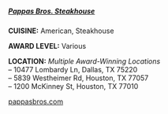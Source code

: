 <h5><a href="//pappasbros.com" target="_blank" onclick="ga('send', 'event', 'OutBoundLinks', '//pappasbros.com', 'Pappas Bros. Steakhouse');">Pappas Bros. Steakhouse</a></h5>

**CUISINE:** American, Steakhouse

**AWARD LEVEL:** Various

**LOCATION:** *Multiple Award-Winning Locations*<br>
&ndash; 10477 Lombardy Ln, Dallas, TX 75220<br>
&ndash; 5839 Westheimer Rd, Houston, TX 77057<br>
&ndash; 1200 McKinney St, Houston, TX 77010

<a href="//pappasbros.com" target="_blank" onclick="ga('send', 'event', 'OutBoundLinks', '//pappasbros.com', 'Pappas Bros. Steakhouse');">pappasbros.com</a>
